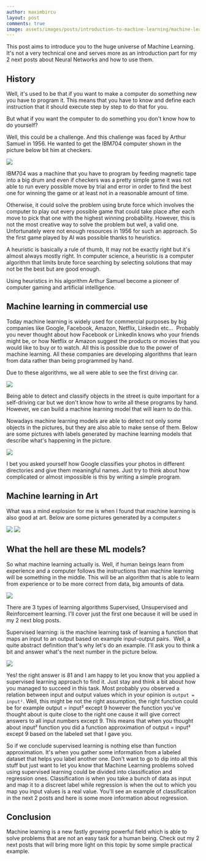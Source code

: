 ```yaml
---
author: maximbircu
layout: post
comments: true
image: assets/images/posts/introduction-to-machine-learning/machine-learning.jpg
---
```

This post aims to introduce you to the huge universe of Machine Learning. It's not a very technical one and serves more as an introduction part for my 2 next posts about Neural Networks and how to use them.

## History

Well, it's used to be that if you want to make a computer do something new you have to program it. This means that you have to know and define each instruction that it should execute step by step to do that for you.

But what if you want the computer to do something you don't know how to do yourself?

Well, this could be a challenge. And this challenge was faced by Arthur Samuel in 1956. He wanted to get the IBM704 computer shown in the picture below bit him at checkers.

<img src="{{ site.baseUrl }}/assets/images/posts/introduction-to-machine-learning/arthur_samuel.jpg" >

IBM704 was a machine that you have to program by feeding magnetic tape into a big drum and even if checkers was a pretty simple game it was not able to run every possible move by trial and error in order to find the best one for winning the game or at least not in a reasonable amount of time.

Otherwise, it could solve the problem using brute force which involves the computer to play out every possible game that could take place after each move to pick that one with the highest winning probability. However, this is not the most creative way to solve the problem but well, a valid one. Unfortunately were not enough resources in 1956 for such an approach. So the first game played by AI was possible thanks to heuristics.

A heuristic is basically a rule of thumb, It may not be exactly right but it's almost always mostly right. In computer science, a heuristic is a computer algorithm that limits brute force searching by selecting solutions that may not be the best but are good enough.

Using heuristics in his algorithm Arthur Samuel become a pioneer of computer gaming and artificial intelligence.

## Machine learning in commercial use

Today machine learning is widely used for commercial purposes by big companies like Google, Facebook, Amazon, Netflix, Linkedin etc… 
Probably you never thought about how Facebook or LinkedIn knows who your friends might be, or how Netflix or Amazon suggest the products or movies that you would like to buy or to watch. All this is possible due to the power of machine learning. All these companies are developing algorithms that learn from data rather than being programmed by hand.

Due to these algorithms, we all were able to see the first driving car.

<img src="{{ site.baseUrl }}/assets/images/posts/introduction-to-machine-learning/self_driving_car.jpeg" >

Being able to detect and classify objects in the street is quite important for a self-driving car but we don't know how to write all these programs by hand. However, we can build a machine learning model that will learn to do this.

Nowadays machine learning models are able to detect not only some objects in the pictures, but they are also able to make sense of them. Below are some pictures with labels generated by machine learning models that describe what's happening in the picture.

<img src="{{ site.baseUrl }}/assets/images/posts/introduction-to-machine-learning/image-recognition.jpg" >

I bet you asked yourself how Google classifies your photos in different directories and give them meaningful names. Just try to think about how complicated or almost impossible is this by writing a simple program.

## Machine learning in Art

What was a mind explosion for me is when I found that machine learning is also good at art. Below are some pictures generated by a computer.s

<img src="{{ site.baseUrl }}/assets/images/posts/introduction-to-machine-learning/art_1.jpeg" >

<img src="{{ site.baseUrl }}/assets/images/posts/introduction-to-machine-learning/art_2.jpeg" >

## What the hell are these ML models?

So what machine learning actually is. Well, if human beings learn from experience and a computer follows the instructions than machine learning will be something in the middle. This will be an algorithm that is able to learn from experience or to be more correct from data, big amounts of data.

<img src="{{ site.baseUrl }}/assets/images/posts/introduction-to-machine-learning/machine-learning-example.png" >

There are 3 types of learning algorithms Supervised, Unsupervised and Reinforcement learning. I'll cover just the first one because it will be used in my 2 next blog posts.

Supervised learning: is the machine learning task of learning a function that maps an input to an output based on example input-output pairs. 
Well, a quite abstract definition that's why let's do an example. I'll ask you to think a bit and answer what's the next number in the picture below.

<img src="{{ site.baseUrl }}/assets/images/posts/introduction-to-machine-learning/induction-example.png" >

Yes! the right answer is 81 and I am happy to let you know that you applied a supervised learning approach to find it. Just stay and think a bit about how you managed to succeed in this task. Most probably you observed a relation between input and output values which in your opinion is `output = input²`. Well, this might be not the right assumption, the right function could be for example output = input² except 9 however the function you've thought about is quite close to the right one cause it will give correct answers to all input numbers except 9. This means that when you thought about input² function you did a function approximation of output = input² except 9 based on the labeled set that I gave you.

So if we conclude supervised learning is nothing else than function approximation. It's when you gather some information from a labeled dataset that helps you label another one. Don't want to go to dip into all this stuff but just want to let you know that Machine Learning problems solved using supervised learning could be divided into classification and regression ones. Classification is when you take a bunch of data as input and map it to a discreet label while regression is when the out to which you map you input values is a real value. You'll see an example of classification in the next 2 posts and here is some more information about regression.

## Conclusion
Machine learning is a new fastly growing powerful field which is able to solve problems that are not an easy task for a human being. Check out my 2 next posts that will bring more light on this topic by some simple practical example.
